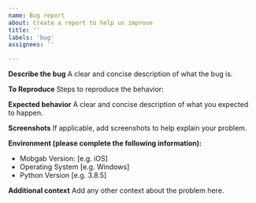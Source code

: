```yaml
---
name: Bug report
about: Create a report to help us improve
title: ''
labels: 'bug'
assignees: ''

---
```


**Describe the bug**
A clear and concise description of what the bug is.

**To Reproduce**
Steps to reproduce the behavior:

**Expected behavior**
A clear and concise description of what you expected to happen.

**Screenshots**
If applicable, add screenshots to help explain your problem.

**Environment (please complete the following information):**
 - Mobgab Version: [e.g. iOS]
 - Operating System [e.g. Windows]
 - Python Version [e.g. 3.8.5]

**Additional context**
Add any other context about the problem here.